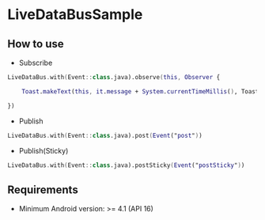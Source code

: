 # LiveDataBusSample

## How to use

- Subscribe

``` kotlin
LiveDataBus.with(Event::class.java).observe(this, Observer {

    Toast.makeText(this, it.message + System.currentTimeMillis(), Toast.LENGTH_LONG).show()

})
```

- Publish

``` kotlin
LiveDataBus.with(Event::class.java).post(Event("post"))
```

- Publish(Sticky)

``` kotlin
LiveDataBus.with(Event::class.java).postSticky(Event("postSticky"))

```

## Requirements

* Minimum Android version: >= 4.1 (API 16)
